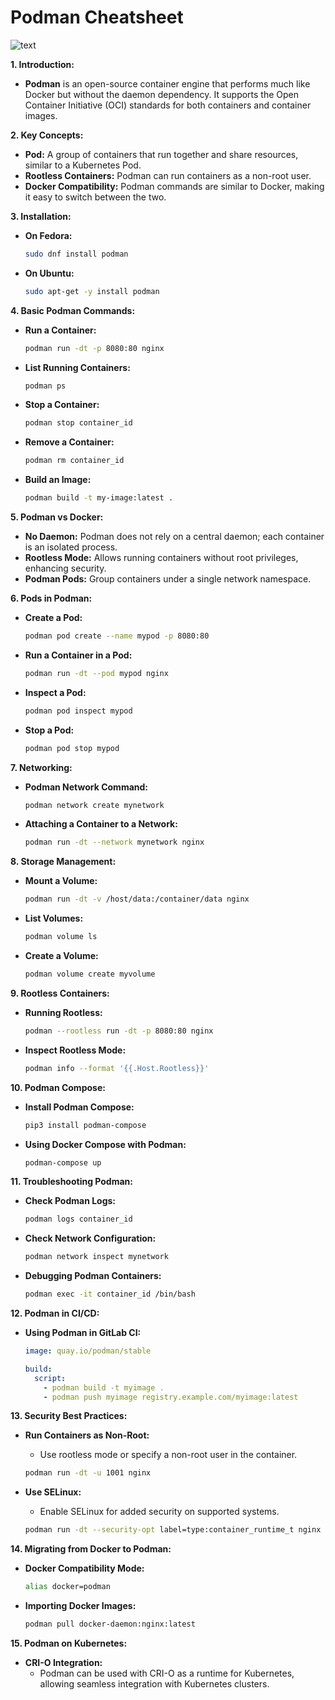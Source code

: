 # Podman Cheatsheet

![text](https://imgur.com/6x1bZIJ.png)

**1. Introduction:**

- **Podman** is an open-source container engine that performs much like Docker but without the daemon dependency. It supports the Open Container Initiative (OCI) standards for both containers and container images.

**2. Key Concepts:**

- **Pod:** A group of containers that run together and share resources, similar to a Kubernetes Pod.
- **Rootless Containers:** Podman can run containers as a non-root user.
- **Docker Compatibility:** Podman commands are similar to Docker, making it easy to switch between the two.

**3. Installation:**

- **On Fedora:**

  ```bash
  sudo dnf install podman
  ```
  
- **On Ubuntu:**

  ```bash
  sudo apt-get -y install podman
  ```

**4. Basic Podman Commands:**

- **Run a Container:**

  ```bash
  podman run -dt -p 8080:80 nginx
  ```
  
- **List Running Containers:**

  ```bash
  podman ps
  ```
  
- **Stop a Container:**

  ```bash
  podman stop container_id
  ```
  
- **Remove a Container:**

  ```bash
  podman rm container_id
  ```

- **Build an Image:**

  ```bash
  podman build -t my-image:latest .
  ```

**5. Podman vs Docker:**

- **No Daemon:** Podman does not rely on a central daemon; each container is an isolated process.
- **Rootless Mode:** Allows running containers without root privileges, enhancing security.
- **Podman Pods:** Group containers under a single network namespace.

**6. Pods in Podman:**

- **Create a Pod:**

  ```bash
  podman pod create --name mypod -p 8080:80
  ```
  
- **Run a Container in a Pod:**

  ```bash
  podman run -dt --pod mypod nginx
  ```

- **Inspect a Pod:**

  ```bash
  podman pod inspect mypod
  ```

- **Stop a Pod:**

  ```bash
  podman pod stop mypod
  ```

**7. Networking:**

- **Podman Network Command:**

  ```bash
  podman network create mynetwork
  ```

- **Attaching a Container to a Network:**

  ```bash
  podman run -dt --network mynetwork nginx
  ```

**8. Storage Management:**

- **Mount a Volume:**

  ```bash
  podman run -dt -v /host/data:/container/data nginx
  ```

- **List Volumes:**

  ```bash
  podman volume ls
  ```

- **Create a Volume:**

  ```bash
  podman volume create myvolume
  ```

**9. Rootless Containers:**

- **Running Rootless:**

  ```bash
  podman --rootless run -dt -p 8080:80 nginx
  ```

- **Inspect Rootless Mode:**

  ```bash
  podman info --format '{{.Host.Rootless}}'
  ```

**10. Podman Compose:**

- **Install Podman Compose:**

  ```bash
  pip3 install podman-compose
  ```

- **Using Docker Compose with Podman:**

  ```bash
  podman-compose up
  ```

**11. Troubleshooting Podman:**

- **Check Podman Logs:**

  ```bash
  podman logs container_id
  ```

- **Check Network Configuration:**

  ```bash
  podman network inspect mynetwork
  ```

- **Debugging Podman Containers:**

  ```bash
  podman exec -it container_id /bin/bash
  ```

**12. Podman in CI/CD:**

- **Using Podman in GitLab CI:**

  ```yaml
  image: quay.io/podman/stable

  build:
    script:
      - podman build -t myimage .
      - podman push myimage registry.example.com/myimage:latest
  ```

**13. Security Best Practices:**

- **Run Containers as Non-Root:**
  - Use rootless mode or specify a non-root user in the container.

  ```bash
  podman run -dt -u 1001 nginx
  ```

- **Use SELinux:**
  - Enable SELinux for added security on supported systems.

  ```bash
  podman run -dt --security-opt label=type:container_runtime_t nginx
  ```

**14. Migrating from Docker to Podman:**

- **Docker Compatibility Mode:**

  ```bash
  alias docker=podman
  ```

- **Importing Docker Images:**

  ```bash
  podman pull docker-daemon:nginx:latest
  ```

**15. Podman on Kubernetes:**

- **CRI-O Integration:**
  - Podman can be used with CRI-O as a runtime for Kubernetes, allowing seamless integration with Kubernetes clusters.
